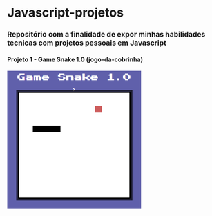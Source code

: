 # Javascript-projetos

### Repositório com a finalidade de expor minhas habilidades tecnicas com projetos pessoais em Javascript

#### Projeto 1 - Game Snake 1.0 (jogo-da-cobrinha)
<img src="https://raw.githubusercontent.com/luizpedros/Javascript-projetos/main/jogo-da-cobrinha/photoGameSnake.png" width="310px" height="320px"/>
